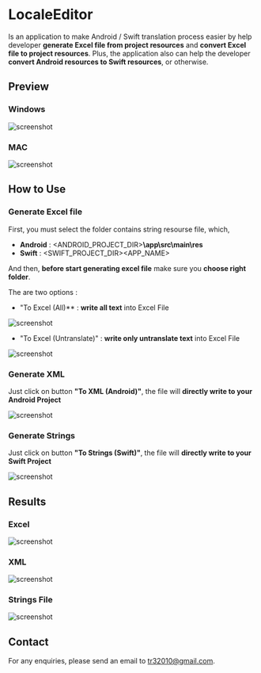 # LocaleEditor

Is an application to make Android / Swift translation process easier by help developer **generate Excel file from project resources** and **convert Excel file to project resources**. Plus, the application also can help the developer **convert Android resources to Swift resources**, or otherwise.

## Preview
### Windows
![screenshot](https://github.com/shiburagi/Locale-Editor/blob/dev_shiburagi/preview/preview-window.png?raw=true)
### MAC
![screenshot](https://github.com/shiburagi/Locale-Editor/blob/dev_shiburagi/preview/preview-mac.png?raw=true)

## How to Use
### Generate Excel file
First, you must select the folder contains string resourse file, which,
- **Android** : <ANDROID_PROJECT_DIR>**\app\src\main\res**
- **Swift** : <SWIFT_PROJECT_DIR>\<APP_NAME>

And then, **before start generating excel file** make sure you **choose right folder**.

The are two options :
-  "To Excel (All)** : **write all text** into Excel File

![screenshot](https://github.com/shiburagi/Locale-Editor/blob/master/preview/Generating%20Excel%20All.png?raw=true)

-  "To Excel (Untranslate)" : **write only untranslate text** into Excel File

![screenshot](https://github.com/shiburagi/Locale-Editor/blob/master/preview/Generating%20Excel%20Untraslate.png?raw=true)

### Generate XML
Just click on button **"To XML (Android)"**, the file will **directly write to your Android Project**

![screenshot](https://github.com/shiburagi/Locale-Editor/blob/master/preview/Convert%20to%20Xml.png?raw=true)

### Generate Strings
Just click on button **"To Strings (Swift)"**, the file will **directly write to your Swift Project**

![screenshot](https://github.com/shiburagi/Locale-Editor/blob/master/preview/Convert%20to%20String.png?raw=true)


## Results

### Excel

![screenshot](https://github.com/shiburagi/Locale-Editor/blob/master/preview/generate%20excel.png?raw=true)

### XML

![screenshot](https://github.com/shiburagi/Locale-Editor/blob/master/preview/generate%20xml.png?raw=true)

### Strings File

![screenshot](https://github.com/shiburagi/Locale-Editor/blob/master/preview/generate%20string.png?raw=true)

## Contact
For any enquiries, please send an email to tr32010@gmail.com.
